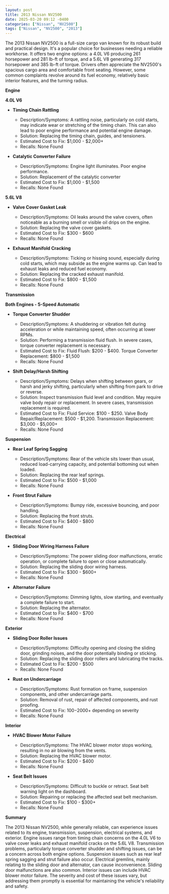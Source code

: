 ```yaml
---
layout: post
title: 2013 Nissan NV2500
date: 2025-03-20 09:12 -0400
categories: ["Nissan", "NV2500"]
tags: ["Nissan", "NV2500", "2013"]
---
```

The 2013 Nissan NV2500 is a full-size cargo van known for its robust build and practical design. It's a popular choice for businesses needing a reliable workhorse. It offers two engine options: a 4.0L V6 producing 261 horsepower and 281 lb-ft of torque, and a 5.6L V8 generating 317 horsepower and 385 lb-ft of torque. Drivers often appreciate the NV2500's spacious cargo area and comfortable front seating. However, some common complaints revolve around its fuel economy, relatively basic interior features, and the turning radius.

**Engine**

**4.0L V6**

*   **Timing Chain Rattling**
    *   Description/Symptoms: A rattling noise, particularly on cold starts, may indicate wear or stretching of the timing chain. This can also lead to poor engine performance and potential engine damage.
    *   Solution: Replacing the timing chain, guides, and tensioners.
    *   Estimated Cost to Fix: $1,000 - $2,000+
    *   Recalls: None Found

*   **Catalytic Converter Failure**
    * Description/Symptoms: Engine light illuminates. Poor engine performance.
    * Solution: Replacement of the catalytic converter
    * Estimated Cost to Fix: $1,000 - $1,500
    * Recalls: None Found

**5.6L V8**

*   **Valve Cover Gasket Leak**
    *   Description/Symptoms: Oil leaks around the valve covers, often noticeable as a burning smell or visible oil drips on the engine.
    *   Solution: Replacing the valve cover gaskets.
    *   Estimated Cost to Fix: $300 - $600
    *   Recalls: None Found

*   **Exhaust Manifold Cracking**
    *   Description/Symptoms: Ticking or hissing sound, especially during cold starts, which may subside as the engine warms up. Can lead to exhaust leaks and reduced fuel economy.
    *   Solution: Replacing the cracked exhaust manifold.
    *   Estimated Cost to Fix: $800 - $1,500
    *   Recalls: None Found

**Transmission**

**Both Engines - 5-Speed Automatic**

*   **Torque Converter Shudder**
    *   Description/Symptoms: A shuddering or vibration felt during acceleration or while maintaining speed, often occurring at lower RPMs.
    *   Solution: Performing a transmission fluid flush. In severe cases, torque converter replacement is necessary.
    *   Estimated Cost to Fix: Fluid Flush: $200 - $400. Torque Converter Replacement: $800 - $1,500
    *   Recalls: None Found

*   **Shift Delay/Harsh Shifting**
    *   Description/Symptoms: Delays when shifting between gears, or harsh and jerky shifting, particularly when shifting from park to drive or reverse.
    *   Solution: Inspect transmission fluid level and condition. May require valve body repair or replacement. In severe cases, transmission replacement is required.
    *   Estimated Cost to Fix: Fluid Service: $100 - $250. Valve Body Repair/Replacement: $500 - $1,200. Transmission Replacement: $3,000 - $5,000+
    *   Recalls: None Found

**Suspension**

*   **Rear Leaf Spring Sagging**
    *   Description/Symptoms: Rear of the vehicle sits lower than usual, reduced load-carrying capacity, and potential bottoming out when loaded.
    *   Solution: Replacing the rear leaf springs.
    *   Estimated Cost to Fix: $500 - $1,000
    *   Recalls: None Found

*   **Front Strut Failure**
    *   Description/Symptoms: Bumpy ride, excessive bouncing, and poor handling.
    *   Solution: Replacing the front struts.
    *   Estimated Cost to Fix: $400 - $800
    *   Recalls: None Found

**Electrical**

*   **Sliding Door Wiring Harness Failure**
    *   Description/Symptoms: The power sliding door malfunctions, erratic operation, or complete failure to open or close automatically.
    *   Solution: Replacing the sliding door wiring harness.
    *   Estimated Cost to Fix: $300 - $600+
    *   Recalls: None Found

*   **Alternator Failure**
    *   Description/Symptoms: Dimming lights, slow starting, and eventually a complete failure to start.
    *   Solution: Replacing the alternator.
    *   Estimated Cost to Fix: $400 - $700
    *   Recalls: None Found

**Exterior**

*   **Sliding Door Roller Issues**
    *   Description/Symptoms: Difficulty opening and closing the sliding door, grinding noises, and the door potentially binding or sticking.
    *   Solution: Replacing the sliding door rollers and lubricating the tracks.
    *   Estimated Cost to Fix: $200 - $500
    *   Recalls: None Found

*   **Rust on Undercarriage**
    *   Description/Symptoms: Rust formation on frame, suspension components, and other undercarriage parts.
    *   Solution: Removal of rust, repair of affected components, and rust proofing.
    *   Estimated Cost to Fix: $100-$2000+ depending on severity
    *   Recalls: None Found

**Interior**

*   **HVAC Blower Motor Failure**
    *   Description/Symptoms: The HVAC blower motor stops working, resulting in no air blowing from the vents.
    *   Solution: Replacing the HVAC blower motor.
    *   Estimated Cost to Fix: $200 - $400
    *   Recalls: None Found

*   **Seat Belt Issues**
    * Description/Symptoms: Difficult to buckle or retract. Seat belt warning light on the dashboard.
    * Solution: Repairing or replacing the affected seat belt mechanism.
    * Estimated Cost to Fix: $100 - $300+
    * Recalls: None Found

**Summary**

The 2013 Nissan NV2500, while generally reliable, can experience issues related to its engine, transmission, suspension, electrical systems, and exterior. Engine issues range from timing chain concerns on the 4.0L V6 to valve cover leaks and exhaust manifold cracks on the 5.6L V8. Transmission problems, particularly torque converter shudder and shifting issues, can be a concern across both engine options. Suspension issues such as rear leaf spring sagging and strut failure also occur. Electrical gremlins, mainly relating to the sliding door and alternator, can cause inconvenience. Sliding door malfunctions are also common. Interior issues can include HVAC blower motor failure. The severity and cost of these issues vary, but addressing them promptly is essential for maintaining the vehicle's reliability and safety.

